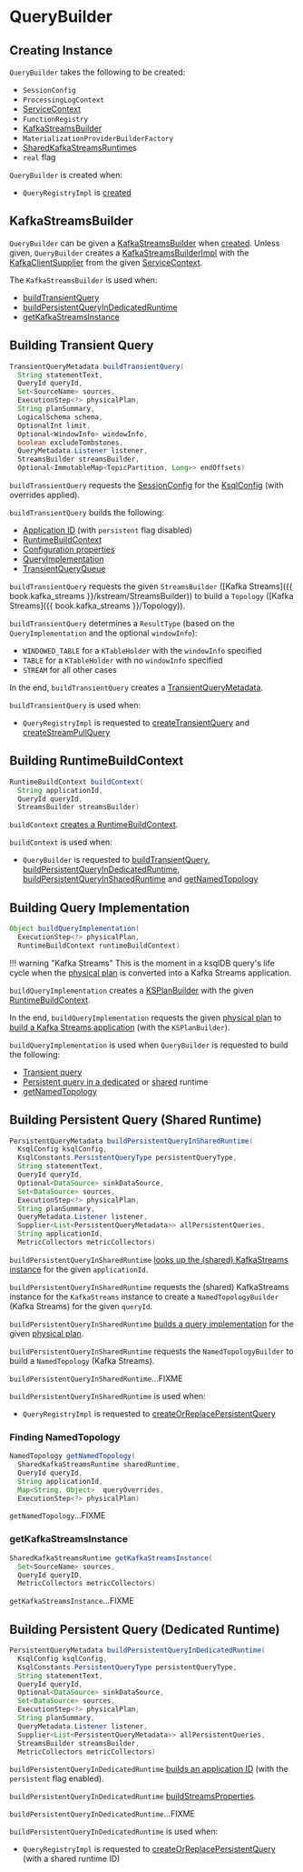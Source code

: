 # QueryBuilder

## Creating Instance

`QueryBuilder` takes the following to be created:

* <span id="config"> `SessionConfig`
* <span id="processingLogContext"> `ProcessingLogContext`
* <span id="serviceContext"> [ServiceContext](ServiceContext.md)
* <span id="functionRegistry"> `FunctionRegistry`
* [KafkaStreamsBuilder](#kafkaStreamsBuilder)
* <span id="materializationProviderBuilderFactory"> `MaterializationProviderBuilderFactory`
* <span id="streams"> [SharedKafkaStreamsRuntime](SharedKafkaStreamsRuntime.md)s
* <span id="real"> `real` flag

`QueryBuilder` is created when:

* `QueryRegistryImpl` is [created](QueryRegistryImpl.md#queryBuilderFactory)

## <span id="kafkaStreamsBuilder"> KafkaStreamsBuilder

`QueryBuilder` can be given a [KafkaStreamsBuilder](KafkaStreamsBuilder.md) when [created](#creating-instance). Unless given, `QueryBuilder` creates a [KafkaStreamsBuilderImpl](KafkaStreamsBuilderImpl.md) with the [KafkaClientSupplier](ServiceContext.md#getKafkaClientSupplier) from the given [ServiceContext](#serviceContext).

The `KafkaStreamsBuilder` is used when:

* [buildTransientQuery](#buildTransientQuery)
* [buildPersistentQueryInDedicatedRuntime](#buildPersistentQueryInDedicatedRuntime)
* [getKafkaStreamsInstance](#getKafkaStreamsInstance)

## <span id="buildTransientQuery"> Building Transient Query

```java
TransientQueryMetadata buildTransientQuery(
  String statementText,
  QueryId queryId,
  Set<SourceName> sources,
  ExecutionStep<?> physicalPlan,
  String planSummary,
  LogicalSchema schema,
  OptionalInt limit,
  Optional<WindowInfo> windowInfo,
  boolean excludeTombstones,
  QueryMetadata.Listener listener,
  StreamsBuilder streamsBuilder,
  Optional<ImmutableMap<TopicPartition, Long>> endOffsets)
```

`buildTransientQuery` requests the [SessionConfig](#config) for the [KsqlConfig](SessionConfig.md#getConfig) (with overrides applied).

`buildTransientQuery` builds the following:

* [Application ID](QueryApplicationId.md#build) (with `persistent` flag disabled)
* [RuntimeBuildContext](#buildContext)
* [Configuration properties](#buildStreamsProperties)
* [QueryImplementation](#buildQueryImplementation)
* [TransientQueryQueue](#buildTransientQueryQueue)

`buildTransientQuery` requests the given `StreamsBuilder` ([Kafka Streams]({{ book.kafka_streams }}/kstream/StreamsBuilder)) to build a `Topology` ([Kafka Streams]({{ book.kafka_streams }}/Topology)).

`buildTransientQuery` determines a `ResultType` (based on the `QueryImplementation` and the optional `windowInfo`):

* `WINDOWED_TABLE` for a `KTableHolder` with the `windowInfo` specified
* `TABLE` for a `KTableHolder` with no `windowInfo` specified
* `STREAM` for all other cases

In the end, `buildTransientQuery` creates a [TransientQueryMetadata](TransientQueryMetadata.md).

`buildTransientQuery` is used when:

* `QueryRegistryImpl` is requested to [createTransientQuery](QueryRegistryImpl.md#createTransientQuery) and [createStreamPullQuery](QueryRegistryImpl.md#createStreamPullQuery)

## <span id="buildContext"> Building RuntimeBuildContext

```java
RuntimeBuildContext buildContext(
  String applicationId,
  QueryId queryId,
  StreamsBuilder streamsBuilder)
```

`buildContext` [creates a RuntimeBuildContext](RuntimeBuildContext.md#of).

`buildContext` is used when:

* `QueryBuilder` is requested to [buildTransientQuery](#buildTransientQuery), [buildPersistentQueryInDedicatedRuntime](#buildPersistentQueryInDedicatedRuntime), [buildPersistentQueryInSharedRuntime](#buildPersistentQueryInSharedRuntime) and [getNamedTopology](#getNamedTopology)

## <span id="buildQueryImplementation"> Building Query Implementation

```java
Object buildQueryImplementation(
  ExecutionStep<?> physicalPlan,
  RuntimeBuildContext runtimeBuildContext)
```

!!! warning "Kafka Streams"
    This is the moment in a ksqlDB query's life cycle when the [physical plan](ExecutionStep.md) is converted into a Kafka Streams application.

`buildQueryImplementation` creates a [KSPlanBuilder](KSPlanBuilder.md) with the given [RuntimeBuildContext](RuntimeBuildContext.md).

In the end, `buildQueryImplementation` requests the given [physical plan](ExecutionStep.md) to [build a Kafka Streams application](ExecutionStep.md#build) (with the `KSPlanBuilder`).

`buildQueryImplementation` is used when `QueryBuilder` is requested to build the following:

* [Transient query](#buildTransientQuery)
* [Persistent query in a dedicated](#buildPersistentQueryInDedicatedRuntime) or [shared](#buildPersistentQueryInSharedRuntime) runtime
* [getNamedTopology](#getNamedTopology)

## <span id="buildPersistentQueryInSharedRuntime"> Building Persistent Query (Shared Runtime)

```java
PersistentQueryMetadata buildPersistentQueryInSharedRuntime(
  KsqlConfig ksqlConfig,
  KsqlConstants.PersistentQueryType persistentQueryType,
  String statementText,
  QueryId queryId,
  Optional<DataSource> sinkDataSource,
  Set<DataSource> sources,
  ExecutionStep<?> physicalPlan,
  String planSummary,
  QueryMetadata.Listener listener,
  Supplier<List<PersistentQueryMetadata>> allPersistentQueries,
  String applicationId,
  MetricCollectors metricCollectors)
```

`buildPersistentQueryInSharedRuntime` [looks up the (shared) KafkaStreams instance](#getKafkaStreamsInstance) for the given `applicationId`.

`buildPersistentQueryInSharedRuntime` requests the (shared) KafkaStreams instance for the `KafkaStreams` instance to create a `NamedTopologyBuilder` (Kafka Streams) for the given `queryId`.

`buildPersistentQueryInSharedRuntime` [builds a query implementation](#buildQueryImplementation) for the given [physical plan](ExecutionStep.md).

`buildPersistentQueryInSharedRuntime` requests the `NamedTopologyBuilder` to build a `NamedTopology` (Kafka Streams).

`buildPersistentQueryInSharedRuntime`...FIXME

`buildPersistentQueryInSharedRuntime` is used when:

* `QueryRegistryImpl` is requested to [createOrReplacePersistentQuery](QueryRegistryImpl.md#createOrReplacePersistentQuery)

### <span id="getNamedTopology"> Finding NamedTopology

```java
NamedTopology getNamedTopology(
  SharedKafkaStreamsRuntime sharedRuntime,
  QueryId queryId,
  String applicationId,
  Map<String, Object>  queryOverrides,
  ExecutionStep<?> physicalPlan)
```

`getNamedTopology`...FIXME

### <span id="getKafkaStreamsInstance"> getKafkaStreamsInstance

```java
SharedKafkaStreamsRuntime getKafkaStreamsInstance(
  Set<SourceName> sources,
  QueryId queryID,
  MetricCollectors metricCollectors)
```

`getKafkaStreamsInstance`...FIXME

## <span id="buildPersistentQueryInDedicatedRuntime"> Building Persistent Query (Dedicated Runtime)

```java
PersistentQueryMetadata buildPersistentQueryInDedicatedRuntime(
  KsqlConfig ksqlConfig,
  KsqlConstants.PersistentQueryType persistentQueryType,
  String statementText,
  QueryId queryId,
  Optional<DataSource> sinkDataSource,
  Set<DataSource> sources,
  ExecutionStep<?> physicalPlan,
  String planSummary,
  QueryMetadata.Listener listener,
  Supplier<List<PersistentQueryMetadata>> allPersistentQueries,
  StreamsBuilder streamsBuilder,
  MetricCollectors metricCollectors)
```

`buildPersistentQueryInDedicatedRuntime` [builds an application ID](QueryApplicationId.md#build) (with the `persistent` flag enabled).

`buildPersistentQueryInDedicatedRuntime` [buildStreamsProperties](#buildStreamsProperties).

`buildPersistentQueryInDedicatedRuntime`...FIXME

`buildPersistentQueryInDedicatedRuntime` is used when:

* `QueryRegistryImpl` is requested to [createOrReplacePersistentQuery](QueryRegistryImpl.md#createOrReplacePersistentQuery) (with a shared runtime ID)
